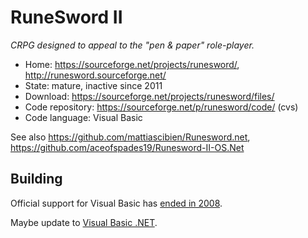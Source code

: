 # RuneSword II

_CRPG designed to appeal to the "pen & paper" role-player._

- Home: https://sourceforge.net/projects/runesword/, http://runesword.sourceforge.net/
- State: mature, inactive since 2011
- Download: https://sourceforge.net/projects/runesword/files/
- Code repository: https://sourceforge.net/p/runesword/code/ (cvs)
- Code language: Visual Basic

See also https://github.com/mattiascibien/Runesword.net, https://github.com/aceofspades19/Runesword-II-OS.Net

## Building

Official support for Visual Basic has [ended in 2008](https://en.wikipedia.org/wiki/Visual_Basic#Legacy_development_and_support).

Maybe update to [Visual Basic .NET](https://en.wikipedia.org/wiki/Visual_Basic_.NET).
